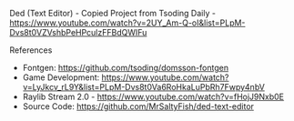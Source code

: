 Ded (Text Editor) - Copied Project from Tsoding Daily - https://www.youtube.com/watch?v=2UY_Am-Q-oI&list=PLpM-Dvs8t0VZVshbPeHPculzFFBdQWIFu

References
- Fontgen: https://github.com/tsoding/domsson-fontgen
- Game Development: https://www.youtube.com/watch?v=LyJkcv_rL9Y&list=PLpM-Dvs8t0Va6RoHkaLuPbRh7Fwpy4nbV
- Raylib Stream 2.0 - https://www.youtube.com/watch?v=fHojJ9Nxb0E
- Source Code: https://github.com/MrSaltyFish/ded-text-editor
